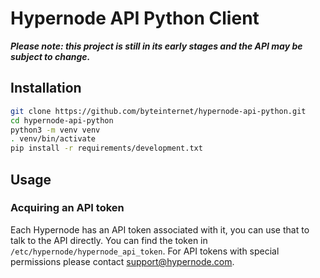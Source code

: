 # Hypernode API Python Client

_**Please note: this project is still in its early stages and the API may be subject to change.**_

## Installation

```bash
git clone https://github.com/byteinternet/hypernode-api-python.git
cd hypernode-api-python
python3 -m venv venv
. venv/bin/activate
pip install -r requirements/development.txt
```

## Usage

### Acquiring an API token

Each Hypernode has an API token associated with it, you can use that to talk to the API directly. You can find the token in `/etc/hypernode/hypernode_api_token`. For API tokens with special permissions please contact support@hypernode.com.
